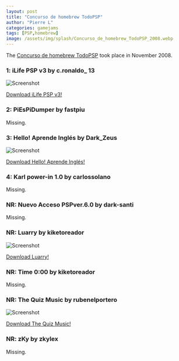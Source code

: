 ```yaml
---
layout: post
title: "Concurso de homebrew TodoPSP"
author: "Pierre L"
categories: gamejams
tags: [PSP,homebrew]
image: /assets/img/splash/Concurso_de_homebrew_TodoPSP_2008.webp
---
```


The [Concurso de homebrew TodoPSP](http://www.todopsp.com/foros/forumdisplay.php?f=46) took place in November 2008.

### 1: iLife PSP v3 by c.ronaldo_ 13

![Screenshot](https://github.com/PSP-Archive/PSP-Archive.github.io/raw/gh-pages/assets/img/snaps/ILIF00764_00001.webp)

<a href="https://archive.org/details/iLife_PSP_v2.7z">Download iLife PSP v3!</a>

### 2: PiEsPiDumper by fastpiu

Missing.

### 3: Hello! Aprende Inglés by Dark_Zeus

![Screenshot](https://github.com/PSP-Archive/PSP-Archive.github.io/raw/gh-pages/assets/img/snaps/HELL00533_00000.webp)

<a href="https://archive.org/details/hello.-7z">Download Hello! Aprende Inglés!</a>

### 4: Karl power-in 1.0 by carlossolano

Missing.

### NR: Nuevo Acceso PSPver.6.0 by dark-santi

Missing.

### NR: Luarry by kiketoreador

![Screenshot](https://github.com/PSP-Archive/PSP-Archive.github.io/raw/gh-pages/assets/img/snaps/luarry.webp)

<a href="https://archive.org/details/luarry.-7z">Download Luarry!</a>

### NR: Time 0:00 by kiketoreador

Missing.

### NR: The Quiz Music by rubenelportero

![Screenshot](https://github.com/PSP-Archive/PSP-Archive.github.io/raw/gh-pages/assets/img/snaps/THE01003_00000.webp)

<a href="https://archive.org/details/the-quiz-music.-7z">Download The Quiz Music!</a>

### NR: zKy by zkylex

Missing.
